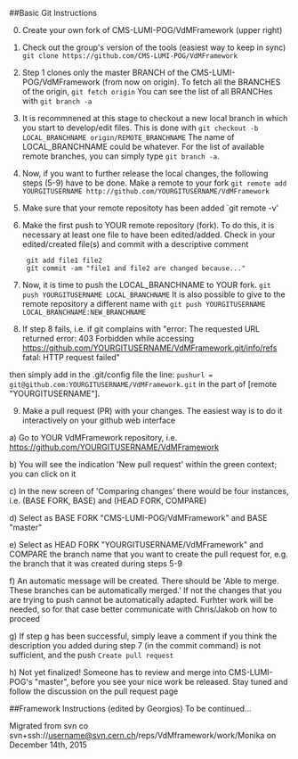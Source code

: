 ##Basic Git Instructions

0. Create your own fork of CMS-LUMI-POG/VdMFramework (upper right)  

1. Check out the group's version of the tools (easiest way to keep in sync)  
    `git clone https://github.com/CMS-LUMI-POG/VdMFramework`

2. Step 1 clones only the master BRANCH of the CMS-LUMI-POG/VdMFramework (from now on origin). To fetch all the BRANCHES of the origin, 
   `git fetch origin`
   You can see the list of all BRANCHes with
   `git branch -a`

3. It is recommnened at this stage to checkout a new local branch in which you start to develop/edit files. This is done with
   `git checkout -b LOCAL_BRANCHNAME origin/REMOTE_BRANCHNAME`
   The name of LOCAL_BRANCHNAME could be whatever. For the list of available remote branches, you can simply type `git branch -a`.

4. Now, if you want to further release the local changes, the following steps (5-9) have to be done. Make a remote to your fork 
   `git remote add YOURGITUSERNAME http://github.com/YOURGITUSERNAME/VdMFramework`

5. Make sure that your remote repositoty has been added
    `git remote -v'

6. Make the first push to YOUR remote repository (fork).  To do this, it is necessary at least one file to have been edited/added. Check in your edited/created file(s) and commit with a descriptive comment 
   ```
    git add file1 file2  
    git commit -am "file1 and file2 are changed because..." 
   ```	  
7. Now, it is time to push the LOCAL_BRANCHNAME to YOUR fork.
    `git push YOURGITUSERNAME LOCAL_BRANCHNAME`
    It is also possible to give to the remote repository a different name with
     `git push YOURGITUSERNAME LOCAL_BRANCHNAME:NEW_BRANCHNAME`
8. If step 8 fails, i.e. if git complains with 
  "error: The requested URL returned error: 403 Forbidden while accessing https://github.com/YOURGITUSERNAME/VdMFramework.git/info/refs
  fatal: HTTP request failed"

  then simply add in the .git/config file the line:
  ` pushurl = git@github.com:YOURGITUSERNAME/VdMFramework.git `
  in the part of [remote "YOURGITUSERNAME"].

9. Make a pull request (PR) with your changes. The easiest way is to do it interactively on your github web interface
  
  a) Go to YOUR VdMFramework repository, i.e. https://github.com/YOURGITUSERNAME/VdMFramework
  
  b) You will see the indication 'New pull request' within the green context; you can click on it
  
  c) In the new screen of 'Comparing changes' there would be four instances, i.e. (BASE FORK, BASE) and (HEAD FORK, COMPARE)
  
  d) Select as BASE FORK "CMS-LUMI-POG/VdMFramework" and BASE "master"
  
  e) Select as HEAD FORK "YOURGITUSERNAME/VdMFramework" and COMPARE the branch name that you want to create the pull request for, e.g. the branch that it was created during steps 5-9
  
  f) An automatic message will be created. There should be 'Able to merge. These branches can be automatically merged.' If not the changes that you are trying to push cannot be automatically adapted. Furhter work will be needed, so for that case better communicate with Chris/Jakob on how to proceed
  
  g) If step g has been successful, simply leave a comment if you think the description you added during step 7 (in the commit command) is not sufficient, and the push 
  `Create pull request`
  
  h) Not yet finalized! Someone has to review and merge into CMS-LUMI-POG's "master", before you see your nice work be released. Stay tuned and follow the discussion on the pull request page



##Framework Instructions (edited by Georgios)
To be continued...


Migrated from
svn co svn+ssh://username@svn.cern.ch/reps/VdMframework/work/Monika
on December 14th, 2015
